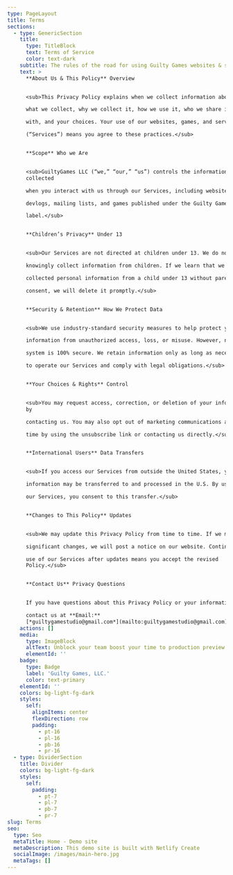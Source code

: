 ```yaml
---
type: PageLayout
title: Terms
sections:
  - type: GenericSection
    title:
      type: TitleBlock
      text: Terms of Service
      color: text-dark
    subtitle: The rules of the road for using Guilty Games websites & services.
    text: >
      **About Us & This Policy** Overview


      <sub>This Privacy Policy explains when we collect information about you,

      what we collect, why we collect it, how we use it, who we share it

      with, and your choices. Your use of our websites, games, and services

      (“Services”) means you agree to these practices.</sub>


      **Scope** Who we Are


      <sub>GuiltyGames LLC (“we,” “our,” “us”) controls the information
      collected

      when you interact with us through our Services, including websites,

      devlogs, mailing lists, and games published under the Guilty Games

      label.</sub>


      **Children’s Privacy** Under 13


      <sub>Our Services are not directed at children under 13. We do not

      knowingly collect information from children. If we learn that we have

      collected personal information from a child under 13 without parental

      consent, we will delete it promptly.</sub>


      **Security & Retention** How We Protect Data


      <sub>We use industry-standard security measures to help protect your

      information from unauthorized access, loss, or misuse. However, no

      system is 100% secure. We retain information only as long as necessary

      to operate our Services and comply with legal obligations.</sub>


      **Your Choices & Rights** Control


      <sub>You may request access, correction, or deletion of your information
      by

      contacting us. You may also opt out of marketing communications at any

      time by using the unsubscribe link or contacting us directly.</sub>


      **International Users** Data Transfers


      <sub>If you access our Services from outside the United States, your

      information may be transferred to and processed in the U.S. By using

      our Services, you consent to this transfer.</sub>


      **Changes to This Policy** Updates


      <sub>We may update this Privacy Policy from time to time. If we make

      significant changes, we will post a notice on our website. Continued

      use of our Services after updates means you accept the revised
      Policy.</sub>


      **Contact Us** Privacy Questions


      If you have questions about this Privacy Policy or your information,

      contact us at **Email:**
      [*guiltygamestudio@gmail.com*](mailto:guiltygamestudio@gmail.com)
    actions: []
    media:
      type: ImageBlock
      altText: Unblock your team boost your time to production preview
      elementId: ''
    badge:
      type: Badge
      label: 'Guilty Games, LLC.'
      color: text-primary
    elementId: ''
    colors: bg-light-fg-dark
    styles:
      self:
        alignItems: center
        flexDirection: row
        padding:
          - pt-16
          - pl-16
          - pb-16
          - pr-16
  - type: DividerSection
    title: Divider
    colors: bg-light-fg-dark
    styles:
      self:
        padding:
          - pt-7
          - pl-7
          - pb-7
          - pr-7
slug: Terms
seo:
  type: Seo
  metaTitle: Home - Demo site
  metaDescription: This demo site is built with Netlify Create
  socialImage: /images/main-hero.jpg
  metaTags: []
---
```

